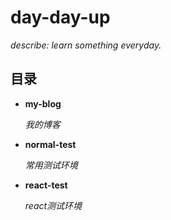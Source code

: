 # day-day-up # 
*describe: learn something everyday.*

## 目录

-   **my-blog**

    *我的博客*


-   **normal-test**

    *常用测试环境*


-   **react-test**

    *react测试环境*

